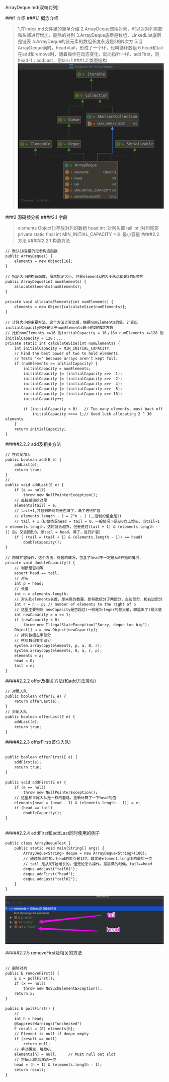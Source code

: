 ArrayDeque.md(双端对列)

###1 介绍
###1.1 概念介绍
>1.在index.md文件里的简单介绍
>2.ArrayDeque双端对列，可以对对列尾部和头部进行增加、删除的对列
>3.ArrayDeque底层是数组，LinkedList底层是链表
>4.ArrayDeque的装元素的数组长度永远是2的N次方
>5.当ArrayDeque满时，head=tail，形成了一个环，也叫循环数组
>6.head和tail在add和remove时，随着操作在动态变化，就向指针一样，addFirst，则head-1；addLast，则tail+1
###1.2 类图结构
![avatar](images/03_ArrayDeque_Structure.jpg)


###2 源码额分析
####2.1 字段
>elements Object[]:存放对列的数组
>head int :对列头部
>tail int :对列尾部
>private static final int MIN_INITIAL_CAPACITY = 8 :最小容量
####2.2 方法
#####2.2.1 构造方法

```$xslt
// 默认16容量的无参构造函数
public ArrayDeque() {
    elements = new Object[16];
}

// 指定大小的构造函数，虽然指定大小，但是elements的大小永远都是2的N次方
public ArrayDeque(int numElements) {
    allocateElements(numElements);
}

private void allocateElements(int numElements) {
    elements = new Object[calculateSize(numElements)];
}

// 计算大小的主要方法，这个方法计算之后，根据numElements的值，计算出initialCapacity刚好是大于numElements最小的2的N次方数
// 比如numElements <=16 则initialCapacity = 16；16< numElements <=128 则initialCapacity = 128；....
private static int calculateSize(int numElements) {
    int initialCapacity = MIN_INITIAL_CAPACITY;
    // Find the best power of two to hold elements.
    // Tests "<=" because arrays aren't kept full.
    if (numElements >= initialCapacity) {
        initialCapacity = numElements;
        initialCapacity |= (initialCapacity >>>  1);
        initialCapacity |= (initialCapacity >>>  2);
        initialCapacity |= (initialCapacity >>>  4);
        initialCapacity |= (initialCapacity >>>  8);
        initialCapacity |= (initialCapacity >>> 16);
        initialCapacity++;

        if (initialCapacity < 0)   // Too many elements, must back off
            initialCapacity >>>= 1;// Good luck allocating 2 ^ 30 elements
    }
    return initialCapacity;
}
```

#####2.2.2 add及相关方法

```$xslt
// 在对尾加入
public boolean add(E e) {
    addLast(e);
    return true;
}
//
public void addLast(E e) {
    if (e == null)
        throw new NullPointerException();
    // 直接赋值给对尾
    elements[tail] = e;
    // tail+1,并且判断对列是否满了，满了进行扩容
    // elements.length - 1 = 2^n - 1 (二进制的值全是1)
    // tail + 1（初始情况head = tail = 0，一般情况下是从0向上增长，当tail+1 = elements.length，这时就会越界，但是进过(tail + 1) & (elements.length - 1) 后，又会回到0，即tail = head，满了，进行扩容）
    if ( (tail = (tail + 1) & (elements.length - 1)) == head)
        doubleCapacity();
}

// 而被扩容操作，这个方法，处理的情况，包含了head不一定是从0开始的情况，
private void doubleCapacity() {
    // 判断是否相等
    assert head == tail;
    // 对头
    int p = head;
    // 长度
    int n = elements.length;
    // 对头到elements长度，即末尾的数量，即将数组分了两部分，左边部分，和右边部分
    int r = n - p; // number of elements to the right of p
    // 这里主要判断 newCapacity是否超过(一般是Integer的最大值，即溢出了)最大值
    int newCapacity = n << 1;
    if (newCapacity < 0)
        throw new IllegalStateException("Sorry, deque too big");
    Object[] a = new Object[newCapacity];
    // 拷贝数组左半部分
    // 拷贝数组右半部分
    System.arraycopy(elements, p, a, 0, r);
    System.arraycopy(elements, 0, a, r, p);
    elements = a;
    head = 0;
    tail = n;
}

```
#####2.2.2 offer及相关方法(和add方法类似）

```$xslt
// 对尾入队
public boolean offer(E e) {
    return offerLast(e);
}
// 对尾入队
public boolean offerLast(E e) {
    addLast(e);
    return true;
}

```
#####2.2.3 offerFirst(首位入队)

```$xslt

public boolean offerFirst(E e) {
    addFirst(e);
    return true;
}

public void addFirst(E e) {
    if (e == null)
        throw new NullPointerException();
    // 这里和末尾入队是一样的套路，重新计算了一下head的值
    elements[head = (head - 1) & (elements.length - 1)] = e;
    if (head == tail)
        doubleCapacity();
}


```

#####2.2.4 addFirst和addLast同时使用的例子

```$xslt
public class ArrayQueueTest {
    public static void main(String[] args) {
        ArrayDeque<String> deque = new ArrayDeque<String>(100);
        // 通过断点可知，head的索引是127，其实是element.length的最后一位
        // tail 是从0开始增长的，但无论怎么操作，最后满的时候，tail==head
        deque.addLast("tail01");
        deque.addFirst("head");
        deque.addLast("tail02");
    }
}

```

![avatar](images/04_ArrayDeque_head_tail.jpg)


#####2.2.5 removeFirst及相关的方法
```$xslt

// 删除对列
public E removeFirst() {
    E x = pollFirst();
    if (x == null)
        throw new NoSuchElementException();
    return x;
}

public E pollFirst() {
    // 
    int h = head;
    @SuppressWarnings("unchecked")
    E result = (E) elements[h];
    // Element is null if deque empty
    if (result == null)
        return null;
    // 手动置空，触发GC
    elements[h] = null;     // Must null out slot
    // 将head向后移动一位
    head = (h + 1) & (elements.length - 1);
    return result;
}



```
